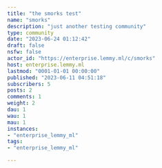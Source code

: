```yaml
---
title: "the smorks test" 
name: "smorks"
description: "just another testing community"
type: community
date: "2023-06-24 01:12:42"
draft: false
nsfw: false
actor_id: "https://enterprise.lemmy.ml/c/smorks"
host: enterprise.lemmy.ml
lastmod: "0001-01-01 00:00:00"
published: "2023-06-11 04:51:18"
subscribers: 5
posts: 2
comments: 1
weight: 2
dau: 1
wau: 1
mau: 1
instances:
- "enterprise_lemmy_ml"
tags: 
- "enterprise_lemmy_ml"

---
```

